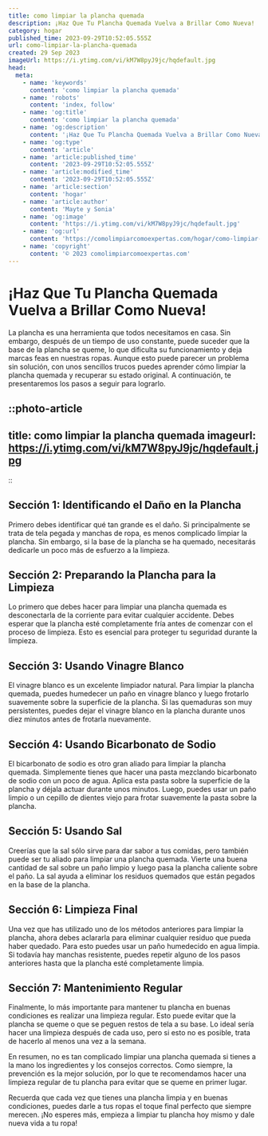 ```yaml
---
title: como limpiar la plancha quemada
description: ¡Haz Que Tu Plancha Quemada Vuelva a Brillar Como Nueva!
category: hogar
published_time: 2023-09-29T10:52:05.555Z
url: como-limpiar-la-plancha-quemada
created: 29 Sep 2023
imageUrl: https://i.ytimg.com/vi/kM7W8pyJ9jc/hqdefault.jpg
head:
  meta:
    - name: 'keywords'
      content: 'como limpiar la plancha quemada'
    - name: 'robots'
      content: 'index, follow'
    - name: 'og:title'
      content: 'como limpiar la plancha quemada'
    - name: 'og:description'
      content: '¡Haz Que Tu Plancha Quemada Vuelva a Brillar Como Nueva!'
    - name: 'og:type'
      content: 'article'
    - name: 'article:published_time'
      content: '2023-09-29T10:52:05.555Z'
    - name: 'article:modified_time'
      content: '2023-09-29T10:52:05.555Z'
    - name: 'article:section'
      content: 'hogar'
    - name: 'article:author'
      content: 'Mayte y Sonia'
    - name: 'og:image'
      content: 'https://i.ytimg.com/vi/kM7W8pyJ9jc/hqdefault.jpg'
    - name: 'og:url'
      content: 'https://comolimpiarcomoexpertas.com/hogar/como-limpiar-la-plancha-quemada'
    - name: 'copyright'
      content: '© 2023 comolimpiarcomoexpertas.com'
---
```

# ¡Haz Que Tu Plancha Quemada Vuelva a Brillar Como Nueva!

La plancha es una herramienta que todos necesitamos en casa. Sin embargo, después de un tiempo de uso constante, puede suceder que la base de la plancha se queme, lo que dificulta su funcionamiento y deja marcas feas en nuestras ropas. Aunque esto puede parecer un problema sin solución, con unos sencillos trucos puedes aprender cómo limpiar la plancha quemada y recuperar su estado original. A continuación, te presentaremos los pasos a seguir para lograrlo.

::photo-article
---
title: como limpiar la plancha quemada
imageurl: https://i.ytimg.com/vi/kM7W8pyJ9jc/hqdefault.jpg
---
::
## Sección 1: Identificando el Daño en la Plancha

Primero debes identificar qué tan grande es el daño. Si principalmente se trata de tela pegada y manchas de ropa, es menos complicado limpiar la plancha. Sin embargo, si la base de la plancha se ha quemado, necesitarás dedicarle un poco más de esfuerzo a la limpieza.

## Sección 2: Preparando la Plancha para la Limpieza
    
Lo primero que debes hacer para limpiar una plancha quemada es desconectarla de la corriente para evitar cualquier accidente. Debes esperar que la plancha esté completamente fría antes de comenzar con el proceso de limpieza. Esto es esencial para proteger tu seguridad durante la limpieza.

## Sección 3: Usando Vinagre Blanco

El vinagre blanco es un excelente limpiador natural. Para limpiar la plancha quemada, puedes humedecer un paño en vinagre blanco y luego frotarlo suavemente sobre la superficie de la plancha. Si las quemaduras son muy persistentes, puedes dejar el vinagre blanco en la plancha durante unos diez minutos antes de frotarla nuevamente.

## Sección 4: Usando Bicarbonato de Sodio

El bicarbonato de sodio es otro gran aliado para limpiar la plancha quemada. Simplemente tienes que hacer una pasta mezclando bicarbonato de sodio con un poco de agua. Aplica esta pasta sobre la superficie de la plancha y déjala actuar durante unos minutos. Luego, puedes usar un paño limpio o un cepillo de dientes viejo para frotar suavemente la pasta sobre la plancha. 

## Sección 5: Usando Sal

Creerías que la sal sólo sirve para dar sabor a tus comidas, pero también puede ser tu aliado para limpiar una plancha quemada. Vierte una buena cantidad de sal sobre un paño limpio y luego pasa la plancha caliente sobre el paño. La sal ayuda a eliminar los residuos quemados que están pegados en la base de la plancha.

## Sección 6: Limpieza Final

Una vez que has utilizado uno de los métodos anteriores para limpiar la plancha, ahora debes aclararla para eliminar cualquier residuo que pueda haber quedado.  Para esto puedes usar un paño humedecido en agua limpia. Si todavía hay manchas resistente, puedes repetir alguno de los pasos anteriores hasta que la plancha esté completamente limpia.

## Sección 7: Mantenimiento Regular

Finalmente, lo más importante para mantener tu plancha en buenas condiciones es realizar una limpieza regular. Esto puede evitar que la plancha se queme o que se peguen restos de tela a su base. Lo ideal sería hacer una limpieza después de cada uso, pero si esto no es posible, trata de hacerlo al menos una vez a la semana.

En resumen, no es tan complicado limpiar una plancha quemada si tienes a la mano los ingredientes y los consejos correctos. Como siempre, la prevención es la mejor solución, por lo que te recomendamos hacer una limpieza regular de tu plancha para evitar que se queme en primer lugar. 

Recuerda que cada vez que tienes una plancha limpia y en buenas condiciones, puedes darle a tus ropas el toque final perfecto que siempre merecen. ¡No esperes más, empieza a limpiar tu plancha hoy mismo y dale nueva vida a tu ropa!